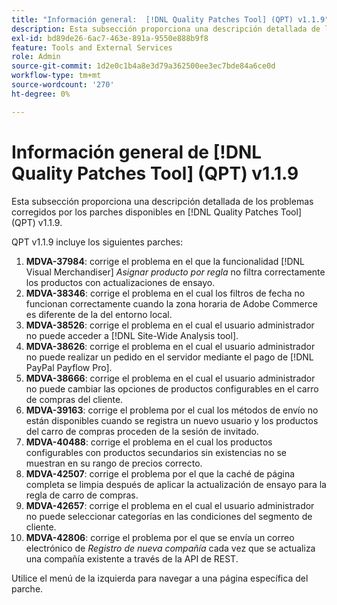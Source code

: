 ```yaml
---
title: "Información general:  [!DNL Quality Patches Tool] (QPT) v1.1.9"
description: Esta subsección proporciona una descripción detallada de los problemas corregidos por los parches disponibles en  [!DNL Quality Patches Tool] (QPT) v1.1.9.
exl-id: bd89de26-6ac7-463e-891a-9550e888b9f8
feature: Tools and External Services
role: Admin
source-git-commit: 1d2e0c1b4a8e3d79a362500ee3ec7bde84a6ce0d
workflow-type: tm+mt
source-wordcount: '270'
ht-degree: 0%

---
```


# Información general de [!DNL Quality Patches Tool] (QPT) v1.1.9

Esta subsección proporciona una descripción detallada de los problemas corregidos por los parches disponibles en [!DNL Quality Patches Tool] (QPT) v1.1.9.

QPT v1.1.9 incluye los siguientes parches:

1. **MDVA-37984**: corrige el problema en el que la funcionalidad [!DNL Visual Merchandiser] *Asignar producto por regla* no filtra correctamente los productos con actualizaciones de ensayo.
1. **MDVA-38346**: corrige el problema en el cual los filtros de fecha no funcionan correctamente cuando la zona horaria de Adobe Commerce es diferente de la del entorno local.
1. **MDVA-38526**: corrige el problema en el cual el usuario administrador no puede acceder a [!DNL Site-Wide Analysis tool].
1. **MDVA-38626**: corrige el problema en el cual el usuario administrador no puede realizar un pedido en el servidor mediante el pago de [!DNL PayPal Payflow Pro].
1. **MDVA-38666**: corrige el problema en el cual el usuario administrador no puede cambiar las opciones de productos configurables en el carro de compras del cliente.
1. **MDVA-39163**: corrige el problema por el cual los métodos de envío no están disponibles cuando se registra un nuevo usuario y los productos del carro de compras proceden de la sesión de invitado.
1. **MDVA-40488**: corrige el problema en el cual los productos configurables con productos secundarios sin existencias no se muestran en su rango de precios correcto.
1. **MDVA-42507**: corrige el problema por el que la caché de página completa se limpia después de aplicar la actualización de ensayo para la regla de carro de compras.
1. **MDVA-42657**: corrige el problema en el cual el usuario administrador no puede seleccionar categorías en las condiciones del segmento de cliente.
1. **MDVA-42806**: corrige el problema por el que se envía un correo electrónico de *Registro de nueva compañía* cada vez que se actualiza una compañía existente a través de la API de REST.

Utilice el menú de la izquierda para navegar a una página específica del parche.
